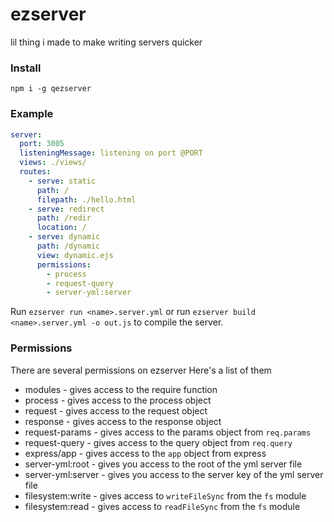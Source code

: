 # ezserver
lil thing i made to make writing servers quicker
### Install
`npm i -g qezserver`
### Example
```yml
server:
  port: 3005
  listeningMessage: listening on port @PORT
  views: ./views/
  routes:
    - serve: static
      path: /
      filepath: ./hello.html
    - serve: redirect
      path: /redir
      location: /
    - serve: dynamic
      path: /dynamic
      view: dynamic.ejs
      permissions:
        - process
        - request-query
        - server-yml:server
```
Run `ezserver run <name>.server.yml` or run `ezserver build <name>.server.yml -o out.js` to compile the server.
### Permissions
There are several permissions on ezserver
Here's a list of them
- modules - gives access to the require function
- process - gives access to the process object
- request - gives access to the request object
- response - gives access to the response object
- request-params - gives access to the params object from `req.params`
- request-query - gives access to the query object from `req.query`
- express/app - gives access to the `app` object from express
- server-yml:root - gives you access to the root of the yml server file
- server-yml:server - gives you access to the server key of the yml server file
- filesystem:write - gives access to `writeFileSync` from the `fs` module
- filesystem:read - gives access to `readFileSync` from the `fs` module
